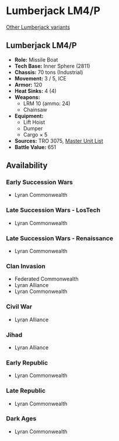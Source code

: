# Lumberjack LM4/P

[Other Lumberjack variants](../lumberjack.md)

## Lumberjack LM4/P
- **Role:** Missile Boat
- **Tech Base:** Inner Sphere (2811)
- **Chassis:** 70 tons (Industrial)
- **Movement:** 3 / 5, ICE
- **Armor:** 120
- **Heat Sinks:** 4 (4)
- **Weapons:**
  - LRM 10 (ammo: 24)
  - Chainsaw
- **Equipment:**
  - Lift Hoist
  - Dumper
  - Cargo × 5
- **Sources:** TRO 3075, [Master Unit List](http://masterunitlist.info/Unit/Details/1961/lumberjack-lm4p)
- **Battle Value:** 651

## Availability

### Early Succession Wars
- Lyran Commonwealth

### Late Succession Wars - LosTech
- Lyran Commonwealth

### Late Succession Wars - Renaissance
- Lyran Commonwealth

### Clan Invasion
- Federated Commonwealth
- Lyran Alliance
- Lyran Commonwealth

### Civil War
- Lyran Alliance

### Jihad
- Lyran Alliance

### Early Republic
- Lyran Commonwealth

### Late Republic
- Lyran Commonwealth

### Dark Ages
- Lyran Commonwealth

